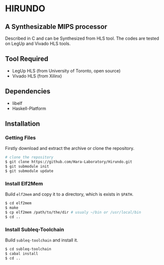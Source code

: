 # HIRUNDO
## A Synthesizable MIPS processor
Described in C and can be Synthesized from HLS tool. The codes are tested on LegUp and Vivado HLS tools.

## Tool Required
- LegUp HLS (from University of Toronto, open source)
- Vivado HLS (from Xilinx)


## Dependencies
- libelf
- Haskell-Platform

## Installation
### Getting Files
Firstly download and extract the archive or clone the repository.

```sh
# clone the repository
$ git clone https://github.com/Hara-Laboratory/Hirundo.git
$ git submodule init
$ git submodule update
```

### Install Elf2Mem
Build `elf2mem` and copy it to a directory, which is exists in `$PATH`.
```sh
$ cd elf2mem
$ make
$ cp elf2mem /path/to/the/dir # usualy ~/bin or /usr/local/bin
$ cd ..
```

### Install Subleq-Toolchain
Build `subleq-toolchain` and install it.
```sh
$ cd subleq-toolchain
$ cabal install
$ cd ..
```
